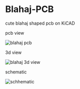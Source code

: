 # Blahaj-PCB
cute blahaj shaped pcb on KiCAD

pcb view

![blahaj pcb](https://github.com/user-attachments/assets/9ff68de9-2d5c-40be-ba7b-2afed67fdb4d)


3d view

![blahaj 3d view](https://github.com/user-attachments/assets/4e485d52-aa7b-4114-9b46-f87e68c01482)


schematic

![schhematic](https://github.com/user-attachments/assets/ae71a72a-0144-4d7c-aeaa-a84b4b26528d)
